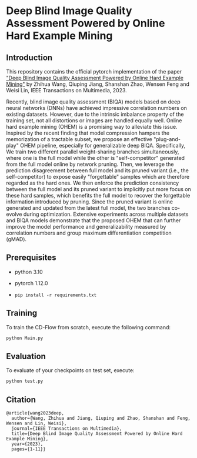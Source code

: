 # Deep Blind Image Quality Assessment Powered by Online Hard Example Mining

## Introduction
This repository contains the official pytorch implementation of the paper ["Deep Blind Image Quality Assessment Powered by Online Hard Example Mining"]([https://ieeexplore.ieee.org/document/10070789]) by Zhihua Wang, Qiuping Jiang, Shanshan Zhao, Wensen Feng and Weisi Lin,  IEEE Transactions on Multimedia, 2023.

Recently, blind image quality assessment (BIQA) models based on deep neural networks (DNNs) have achieved impressive correlation numbers on existing datasets. However, due to the intrinsic imbalance property of the training set, not all distortions or images are handled equally well. Online hard example mining (OHEM) is a promising way to alleviate this issue. Inspired by the recent finding that model compression hampers the memorization of a tractable subset, we propose an effective "plug-and-play" OHEM pipeline, especially for generalizable deep BIQA. Specifically, We train two different parallel weight-sharing branches simultaneously, where one is the full model while the other is "self-competitor" generated from the full model online by network pruning. Then, we leverage the prediction disagreement between full model and its pruned variant (i.e., the self-competitor) to expose easily "forgettable" samples which are therefore regarded as the hard ones. We then enforce the prediction consistency between the full model and its pruned variant to implicitly put more focus on these hard samples, which benefits the full model to recover the forgettable information introduced by pruning. Since the pruned variant is online generated and updated from the latest full model, the two branches co-evolve during optimization. Extensive experiments across multiple datasets and BIQA models demonstrate that the proposed OHEM that can further improve the model performance and generalizability measured by correlation numbers and group maximum differentiation competition (gMAD).

## Prerequisites
* python 3.10

* pytorch 1.12.0

* ``pip install -r requirements.txt``

## Training
To train the CD-Flow from scratch, execute the following command:
```bash
python Main.py 
```
## Evaluation
To evaluate of your checkpoints on test set, execute:
```bash
python test.py
```
## Citation
```
@article{wang2023deep,
  author={Wang, Zhihua and Jiang, Qiuping and Zhao, Shanshan and Feng, Wensen and Lin, Weisi},
  journal={IEEE Transactions on Multimedia}, 
  title={Deep Blind Image Quality Assessment Powered by Online Hard Example Mining}, 
  year={2023},
  pages={1-11}}
```
